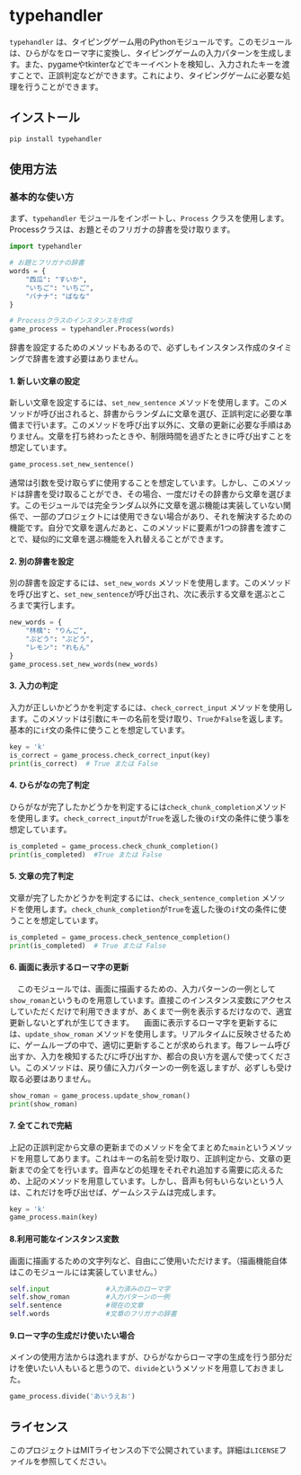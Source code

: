 # typehandler

`typehandler` は、タイピングゲーム用のPythonモジュールです。このモジュールは、ひらがなをローマ字に変換し、タイピングゲームの入力パターンを生成します。また、pygameやtkinterなどでキーイベントを検知し、入力されたキーを渡すことで、正誤判定などができます。これにより、タイピングゲームに必要な処理を行うことができます。

## インストール

```sh
pip install typehandler
```

## 使用方法

### 基本的な使い方

まず、`typehandler` モジュールをインポートし、`Process` クラスを使用します。Processクラスは、お題とそのフリガナの辞書を受け取ります。

```python
import typehandler

# お題とフリガナの辞書
words = {
    "西瓜": "すいか",
    "いちご": "いちご",
    "バナナ": "ばなな"
}

# Processクラスのインスタンスを作成
game_process = typehandler.Process(words)
```
辞書を設定するためのメソッドもあるので、必ずしもインスタンス作成のタイミングで辞書を渡す必要はありません。

#### 1. 新しい文章の設定

新しい文章を設定するには、`set_new_sentence` メソッドを使用します。このメソッドが呼び出されると、辞書からランダムに文章を選び、正誤判定に必要な準備まで行います。このメソッドを呼び出す以外に、文章の更新に必要な手順はありません。文章を打ち終わったときや、制限時間を過ぎたときに呼び出すことを想定しています。

```python
game_process.set_new_sentence()
```
通常は引数を受け取らずに使用することを想定しています。しかし、このメソッドは辞書を受け取ることができ、その場合、一度だけその辞書から文章を選びます。このモジュールでは完全ランダム以外に文章を選ぶ機能は実装していない関係で、一部のプロジェクトには使用できない場合があり、それを解決するための機能です。自分で文章を選んだあと、このメソッドに要素が1つの辞書を渡すことで、疑似的に文章を選ぶ機能を入れ替えることができます。

#### 2. 別の辞書を設定

別の辞書を設定するには、`set_new_words` メソッドを使用します。このメソッドを呼び出すと、`set_new_sentence`が呼び出され、次に表示する文章を選ぶところまで実行します。

```python
new_words = {
    "林檎": "りんご",
    "ぶどう": "ぶどう",
    "レモン": "れもん"
}
game_process.set_new_words(new_words)
```

#### 3. 入力の判定

入力が正しいかどうかを判定するには、`check_correct_input` メソッドを使用します。このメソッドは引数にキーの名前を受け取り、`True`か`False`を返します。基本的に`if`文の条件に使うことを想定しています。

```python
key = 'k'
is_correct = game_process.check_correct_input(key)
print(is_correct)  # True または False
```

#### 4. ひらがなの完了判定
ひらがなが完了したかどうかを判定するには`check_chunk_completion`メソッドを使用します。`check_correct_input`が`True`を返した後の`if`文の条件に使う事を想定しています。
```python
is_completed = game_process.check_chunk_completion()
print(is_completed)  #True または False
```

#### 5. 文章の完了判定

文章が完了したかどうかを判定するには、`check_sentence_completion` メソッドを使用します。`check_chunk_completion`が`True`を返した後の`if`文の条件に使うことを想定しています。

```python
is_completed = game_process.check_sentence_completion()
print(is_completed)  # True または False
```

#### 6. 画面に表示するローマ字の更新

　このモジュールでは、画面に描画するための、入力パターンの一例として`show_roman`というものを用意しています。直接このインスタンス変数にアクセスしていただくだけで利用できますが、あくまで一例を表示するだけなので、適宜更新しないとずれが生じてきます。
　画面に表示するローマ字を更新するには、`update_show_roman` メソッドを使用します。リアルタイムに反映させるために、ゲームループの中で、適切に更新することが求められます。毎フレーム呼び出すか、入力を検知するたびに呼び出すか、都合の良い方を選んで使ってください。このメソッドは、戻り値に入力パターンの一例を返しますが、必ずしも受け取る必要はありません。

```python
show_roman = game_process.update_show_roman()
print(show_roman)
```

#### 7. 全てこれで完結
上記の正誤判定から文章の更新までのメソッドを全てまとめた`main`というメソッドを用意してあります。これはキーの名前を受け取り、正誤判定から、文章の更新までの全てを行います。音声などの処理をそれぞれ追加する需要に応えるため、上記のメソッドを用意しています。しかし、音声も何もいらないという人は、これだけを呼び出せば、ゲームシステムは完成します。
```python
key = 'k'
game_process.main(key)
```

#### 8.利用可能なインスタンス変数
画面に描画するための文字列など、自由にご使用いただけます。（描画機能自体はこのモジュールには実装していません。）
```python
self.input              #入力済みのローマ字
self.show_roman         #入力パターンの一例
self.sentence           #現在の文章
self.words              #文章のフリガナの辞書
```

#### 9.ローマ字の生成だけ使いたい場合
メインの使用方法からは逸れますが、ひらがなからローマ字の生成を行う部分だけを使いたい人もいると思うので、`divide`というメソッドを用意しておきました。
```python
game_process.divide('あいうえお')
```

## ライセンス

このプロジェクトはMITライセンスの下で公開されています。詳細は`LICENSE`ファイルを参照してください。

